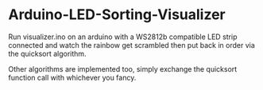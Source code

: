 # Arduino-LED-Sorting-Visualizer

Run visualizer.ino on an arduino with a WS2812b compatible LED strip connected and watch the rainbow get scrambled then put back in order via the quicksort algorithm.

Other algorithms are implemented too, simply exchange the quicksort function call with whichever you fancy.

